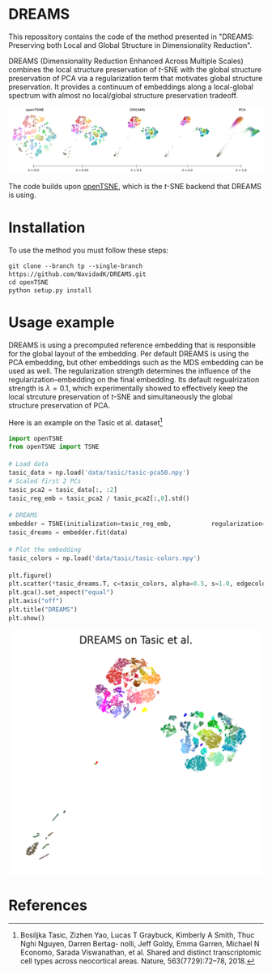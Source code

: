 DREAMS
========

This repossitory contains the code of the method presented in "DREAMS: Preserving both Local and Global Structure in Dimensionality Reduction".

DREAMS (Dimensionality Reduction Enhanced Across Multiple Scales) combines the local structure preservation of $t$-SNE with the global structure preservation of PCA via a regularization term that motivates global structure preservation. It provides a continuum of embeddings along a local-global spectrum with almost no local/global structure preservation tradeoff.

<p align="center"><img width="800" alt="Example DREAMS" src="figures/dreams_spectrum.png">

The code builds upon [openTSNE](https://github.com/pavlin-policar/openTSNE), which is the $t$-SNE backend that DREAMS is using.

# Installation
To use the method you must follow these steps:
````
git clone --branch tp --single-branch https://github.com/NavidadK/DREAMS.git
cd openTSNE
python setup.py install
````
# Usage example
DREAMS is using a precomputed reference embedding that is responsible for the global layout of the embedding. Per default DREAMS is using the PCA embedding, but other embeddings such as the MDS embedding can be used as well. The regularization strength determines the influence of the regularization-embedding on the final embedding. Its default regualrization strength is $\lambda=0.1$, which experimentally showed to effectively keep the local strcuture preservation of $t$-SNE and simultaneously the global structure preservation of PCA.

Here is an example on the Tasic et al. dataset[^tasic]
````python
import openTSNE
from openTSNE import TSNE

# Load data
tasic_data = np.load('data/tasic/tasic-pca50.npy')
# Scaled first 2 PCs
tasic_pca2 = tasic_data[:, :2]
tasic_reg_emb = tasic_pca2 / tasic_pca2[:,0].std()

# DREAMS
embedder = TSNE(initialization=tasic_reg_emb,           regularization=True, reg_lambda=0.1, reg_embedding=tasic_reg_emb)
tasic_dreams = embedder.fit(data)

# Plot the embedding
tasic_colors = np.load('data/tasic/tasic-colors.npy')

plt.figure()
plt.scatter(*tasic_dreams.T, c=tasic_colors, alpha=0.5, s=1.0, edgecolor="none")
plt.gca().set_aspect("equal")
plt.axis("off")
plt.title("DREAMS")
plt.show()
````
<p align="center"><img width="500" alt="Tasic DREAMS" src="figures/tasic_dreams.png">

# References
[^tasic]: Bosiljka Tasic, Zizhen Yao, Lucas T Graybuck, Kimberly A Smith, Thuc Nghi Nguyen, Darren Bertag-
nolli, Jeff Goldy, Emma Garren, Michael N Economo, Sarada Viswanathan, et al. Shared and distinct
transcriptomic cell types across neocortical areas. Nature, 563(7729):72–78, 2018.

